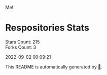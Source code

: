 Me!

# Respositories Stats
Stars Count: 215  
Forks Count: 3

2022-09-02 00:09:21  

This README is automatically generated by [🐰](https://github.com/rnitta/rnitta).
